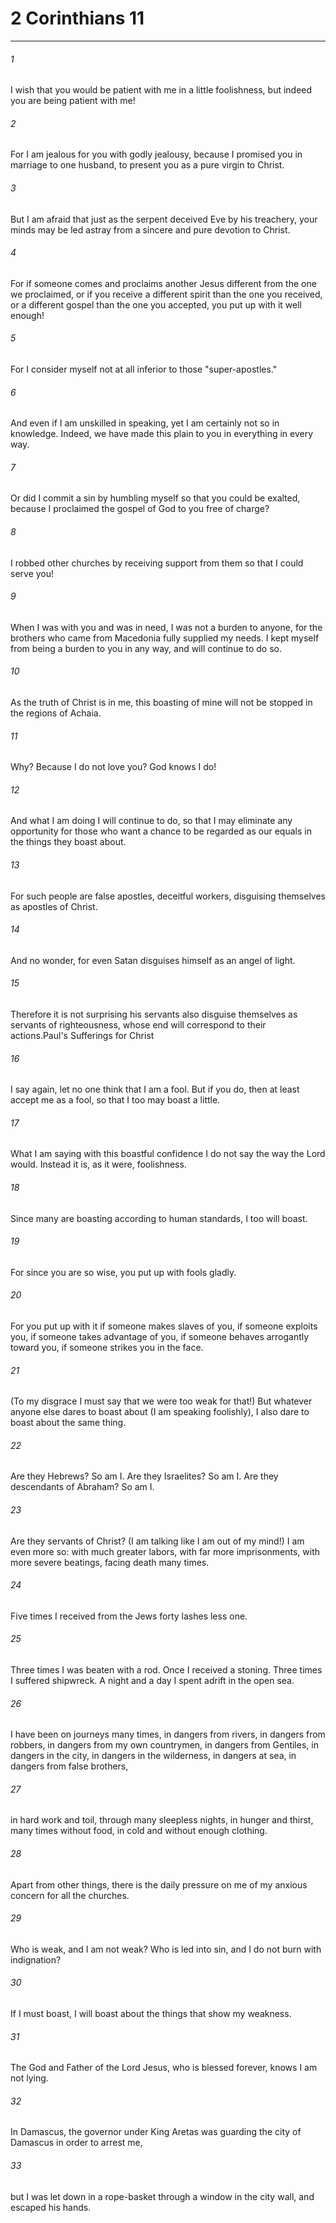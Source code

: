 # 2 Corinthians 11
***



###### 1 
I wish that you would be patient with me in a little foolishness, but indeed you are being patient with me! 

###### 2 
For I am jealous for you with godly jealousy, because I promised you in marriage to one husband, to present you as a pure virgin to Christ. 

###### 3 
But I am afraid that just as the serpent deceived Eve by his treachery, your minds may be led astray from a sincere and pure devotion to Christ. 

###### 4 
For if someone comes and proclaims another Jesus different from the one we proclaimed, or if you receive a different spirit than the one you received, or a different gospel than the one you accepted, you put up with it well enough! 

###### 5 
For I consider myself not at all inferior to those "super-apostles." 

###### 6 
And even if I am unskilled in speaking, yet I am certainly not so in knowledge. Indeed, we have made this plain to you in everything in every way. 

###### 7 
Or did I commit a sin by humbling myself so that you could be exalted, because I proclaimed the gospel of God to you free of charge? 

###### 8 
I robbed other churches by receiving support from them so that I could serve you! 

###### 9 
When I was with you and was in need, I was not a burden to anyone, for the brothers who came from Macedonia fully supplied my needs. I kept myself from being a burden to you in any way, and will continue to do so. 

###### 10 
As the truth of Christ is in me, this boasting of mine will not be stopped in the regions of Achaia. 

###### 11 
Why? Because I do not love you? God knows I do! 

###### 12 
And what I am doing I will continue to do, so that I may eliminate any opportunity for those who want a chance to be regarded as our equals in the things they boast about. 

###### 13 
For such people are false apostles, deceitful workers, disguising themselves as apostles of Christ. 

###### 14 
And no wonder, for even Satan disguises himself as an angel of light. 

###### 15 
Therefore it is not surprising his servants also disguise themselves as servants of righteousness, whose end will correspond to their actions.Paul's Sufferings for Christ 

###### 16 
I say again, let no one think that I am a fool. But if you do, then at least accept me as a fool, so that I too may boast a little. 

###### 17 
What I am saying with this boastful confidence I do not say the way the Lord would. Instead it is, as it were, foolishness. 

###### 18 
Since many are boasting according to human standards, I too will boast. 

###### 19 
For since you are so wise, you put up with fools gladly. 

###### 20 
For you put up with it if someone makes slaves of you, if someone exploits you, if someone takes advantage of you, if someone behaves arrogantly toward you, if someone strikes you in the face. 

###### 21 
(To my disgrace I must say that we were too weak for that!) But whatever anyone else dares to boast about (I am speaking foolishly), I also dare to boast about the same thing. 

###### 22 
Are they Hebrews? So am I. Are they Israelites? So am I. Are they descendants of Abraham? So am I. 

###### 23 
Are they servants of Christ? (I am talking like I am out of my mind!) I am even more so: with much greater labors, with far more imprisonments, with more severe beatings, facing death many times. 

###### 24 
Five times I received from the Jews forty lashes less one. 

###### 25 
Three times I was beaten with a rod. Once I received a stoning. Three times I suffered shipwreck. A night and a day I spent adrift in the open sea. 

###### 26 
I have been on journeys many times, in dangers from rivers, in dangers from robbers, in dangers from my own countrymen, in dangers from Gentiles, in dangers in the city, in dangers in the wilderness, in dangers at sea, in dangers from false brothers, 

###### 27 
in hard work and toil, through many sleepless nights, in hunger and thirst, many times without food, in cold and without enough clothing. 

###### 28 
Apart from other things, there is the daily pressure on me of my anxious concern for all the churches. 

###### 29 
Who is weak, and I am not weak? Who is led into sin, and I do not burn with indignation? 

###### 30 
If I must boast, I will boast about the things that show my weakness. 

###### 31 
The God and Father of the Lord Jesus, who is blessed forever, knows I am not lying. 

###### 32 
In Damascus, the governor under King Aretas was guarding the city of Damascus in order to arrest me, 

###### 33 
but I was let down in a rope-basket through a window in the city wall, and escaped his hands.

